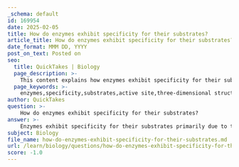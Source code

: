 ```yaml
---
_schema: default
id: 169954
date: 2025-02-05
title: How do enzymes exhibit specificity for their substrates?
article_title: How do enzymes exhibit specificity for their substrates?
date_format: MMM DD, YYYY
post_on_text: Posted on
seo:
  title: QuickTakes | Biology
  page_description: >-
    This content explains how enzymes exhibit specificity for their substrates, focusing on the structural features of enzymes, the role of the active site, and the interactions involved in forming the enzyme-substrate complex.
  page_keywords: >-
    enzymes,specificity,substrates,active site,three-dimensional structure,lock and key model,induced fit model,chemical interactions,enzyme-substrate complex,metabolic pathways
author: QuickTakes
question: >-
    How do enzymes exhibit specificity for their substrates?
answer: >-
    Enzymes exhibit specificity for their substrates primarily due to their unique three-dimensional structures, which are determined by the specific sequence and arrangement of amino acids that make up the enzyme. This structural configuration creates an active site, a specific region on the enzyme where substrate molecules bind. The active site is complementary in shape, charge, and chemical properties to the substrate, allowing for a precise fit.\n\nHere are the key factors that contribute to enzyme specificity:\n\n1. **Active Site Structure**: The active site of an enzyme is shaped in such a way that it can only accommodate specific substrates. This is often described using the "lock and key" model, where the enzyme (lock) is specifically designed to fit a particular substrate (key). Alternatively, the "induced fit" model suggests that the enzyme can undergo a conformational change upon substrate binding, enhancing the fit and facilitating the reaction.\n\n2. **Chemical Interactions**: The binding of the substrate to the enzyme's active site involves various non-covalent interactions, such as hydrogen bonds, ionic bonds, and hydrophobic interactions. These interactions are highly specific and depend on the precise arrangement of atoms in both the enzyme and the substrate.\n\n3. **Enzyme-Substrate Complex**: When a substrate binds to the active site, it forms an enzyme-substrate complex. This complex stabilizes the transition state of the reaction, lowering the activation energy required for the reaction to proceed. The specificity of this interaction ensures that only the correct substrate can effectively form this complex.\n\n4. **Regulatory Mechanisms**: Enzymes can also exhibit specificity through regulatory mechanisms that control their activity. Factors such as pH, temperature, and the presence of inhibitors or activators can influence enzyme function and substrate binding.\n\nFor example, the enzyme amylase specifically catalyzes the hydrolysis of starch into sugars, demonstrating how the enzyme's structure is tailored to interact with starch molecules while excluding other potential substrates.\n\nIn summary, the specificity of enzymes for their substrates is a result of their unique structural features, the nature of the active site, and the specific interactions that occur during the formation of the enzyme-substrate complex. This specificity is crucial for the proper functioning of metabolic pathways and biochemical reactions within living organisms.
subject: Biology
file_name: how-do-enzymes-exhibit-specificity-for-their-substrates.md
url: /learn/biology/questions/how-do-enzymes-exhibit-specificity-for-their-substrates
score: -1.0
---
```


&nbsp;